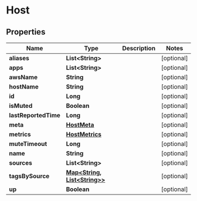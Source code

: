 

# Host

## Properties

Name | Type | Description | Notes
------------ | ------------- | ------------- | -------------
**aliases** | **List&lt;String&gt;** |  |  [optional]
**apps** | **List&lt;String&gt;** |  |  [optional]
**awsName** | **String** |  |  [optional]
**hostName** | **String** |  |  [optional]
**id** | **Long** |  |  [optional]
**isMuted** | **Boolean** |  |  [optional]
**lastReportedTime** | **Long** |  |  [optional]
**meta** | [**HostMeta**](HostMeta.md) |  |  [optional]
**metrics** | [**HostMetrics**](HostMetrics.md) |  |  [optional]
**muteTimeout** | **Long** |  |  [optional]
**name** | **String** |  |  [optional]
**sources** | **List&lt;String&gt;** |  |  [optional]
**tagsBySource** | [**Map&lt;String, List&lt;String&gt;&gt;**](List.md) |  |  [optional]
**up** | **Boolean** |  |  [optional]



